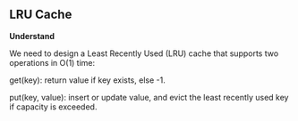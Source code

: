 ## LRU Cache
**Understand**

We need to design a Least Recently Used (LRU) cache that supports two operations in O(1) time:

get(key): return value if key exists, else -1.

put(key, value): insert or update value, and evict the least recently used key if capacity is exceeded.